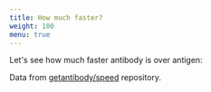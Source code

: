 ```yaml
---
title: How much faster?
weight: 100
menu: true
---
```


Let's see how much faster antibody is over antigen:

<div id="chart1"></div>
<div id="chart2"></div>

<script src="https://unpkg.com/frappe-charts@0.0.8/dist/frappe-charts.min.iife.js"></script>

<script type="text/javascript">
  let data1 = {
    labels: ["warmup"],
    datasets: [
      {
        title: "Antigen",
        values:  [44.40],
      },
      {
        title: "Antibody",
        values: [10.51]
      }
    ]
  };

  let chart1 = new Chart({
    parent: "#chart1", // or a DOM element
    title: "First load of 20 libraries (warmup):",
    data: data1,
    type: 'bar', // or 'line', 'scatter', 'pie', 'percentage'
    show_dots: 0,
    height: 250,
    x_axis_mode: 'tick',
    is_series: 1,
    format_tooltip_x: d => ('' + d).toUpperCase(),
    format_tooltip_y: d => d + 's'
  });
  let data2 = {
    labels: ["1", "2", "3", "4", "5", "6", "7", "8", "9", "10", "11", "12", "13", "14", "15", "16", "17", "18", "19", "20", "21", "22", "23", "24", "25", "26", "27", "28", "29", "30", "31", "32", "33", "34", "35", "36", "37", "38", "39", "40", "41", "42", "43", "44", "45", "46", "47", "48", "49", "50"],
    datasets: [
      {
        title: "Antigen",
        values: [0.37,0.34,0.34,0.35,0.36,0.36,0.44,0.42,0.44,0.35,0.34,0.33,0.33,0.34,0.33,0.33,0.33,0.36,0.39,0.39,0.36,0.35,0.38,0.33,0.34,0.34,0.35,0.48,0.39,0.39,0.35,0.36,0.36,0.41,0.43,0.46,0.35,0.35,0.34,0.35,0.36,0.37,0.34,0.33,0.33,0.33,0.33,0.35,0.32,0.34]
      },
      {
        title: "Antibody",
        values: [0.15,0.14,0.15,0.15,0.15,0.15,0.16,0.18,0.15,0.16,0.16,0.26,0.22,0.16,0.18,0.17,0.16,0.17,0.15,0.14,0.16,0.15,0.15,0.18,0.18,0.14,0.14,0.28,0.14,0.14,0.14,0.14,0.15,0.15,0.14,0.15,0.16,0.18,0.15,0.15,0.17,0.14,0.15,0.15,0.15,0.14,0.14,0.15,0.15,0.16]
      }
    ]
  };

  let chart2 = new Chart({
    parent: "#chart2", // or a DOM element
    title: "Times taken to load the same 20 libraries 50 times (after the warmup)",
    data: data2,
    type: 'line', // or 'line', 'scatter', 'pie', 'percentage'
    show_dots: 0,
    height: 250,
    x_axis_mode: 'tick',
    is_series: 1,
    format_tooltip_x: d => ('run ' + d).toUpperCase(),
    format_tooltip_y: d => d + 's'
  });
  chart2.show_averages();
</script>

Data from [getantibody/speed](https://github.com/getantibody/speed) repository.
